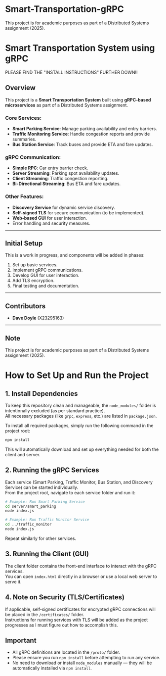 # Smart-Transportation-gRPC
This project is for academic purposes as part of a Distributed Systems assignment (2025).


# Smart Transportation System using gRPC

PLEASE FIND THE "INSTALL INSTRUCTIONS" FURTHER DOWN!!

## Overview

This project is a **Smart Transportation System** built using **gRPC-based microservices** as part of a Distributed Systems assignment.

### Core Services:
- **Smart Parking Service**: Manage parking availability and entry barriers.
- **Traffic Monitoring Service**: Handle congestion reports and provide summaries.
- **Bus Station Service**: Track buses and provide ETA and fare updates.

### gRPC Communication:
- **Simple RPC**: Car entry barrier check.
- **Server Streaming**: Parking spot availability updates.
- **Client Streaming**: Traffic congestion reporting.
- **Bi-Directional Streaming**: Bus ETA and fare updates.

### Other Features:
- **Discovery Service** for dynamic service discovery.
- **Self-signed TLS** for secure communication (to be implemented).
- **Web-based GUI** for user interaction.
- Error handling and security measures.

---

## Initial Setup

This is a work in progress, and components will be added in phases:
1. Set up basic services.
2. Implement gRPC communications.
3. Develop GUI for user interaction.
4. Add TLS encryption.
5. Final testing and documentation.

---

## Contributors
- **Dave Doyle** (X23295163)

---

## Note
This project is for academic purposes as part of a Distributed Systems assignment (2025).


# How to Set Up and Run the Project

## 1. Install Dependencies

To keep this repository clean and manageable, the `node_modules/` folder is intentionally excluded (as per standard practice).  
All necessary packages (like `grpc`, `express`, etc.) are listed in `package.json`.

To install all required packages, simply run the following command in the project root:

```bash
npm install
```

This will automatically download and set up everything needed for both the client and server.

## 2. Running the gRPC Services

Each service (Smart Parking, Traffic Monitor, Bus Station, and Discovery Service) can be started individually.  
From the project root, navigate to each service folder and run it:

```bash
# Example: Run Smart Parking Service
cd server/smart_parking
node index.js

# Example: Run Traffic Monitor Service
cd ../traffic_monitor
node index.js
```

Repeat similarly for other services.

## 3. Running the Client (GUI)

The client folder contains the front-end interface to interact with the gRPC services.  
You can open `index.html` directly in a browser or use a local web server to serve it.

## 4. Note on Security (TLS/Certificates)

If applicable, self-signed certificates for encrypted gRPC connections will be placed in the `/certificates/` folder.  
Instructions for running services with TLS will be added as the project progresses as I must figure out how to accomplish this.

## Important

- All gRPC definitions are located in the `/proto/` folder.
- Please ensure you run `npm install` before attempting to run any service.
- No need to download or install `node_modules` manually — they will be automatically installed via `npm install`.
